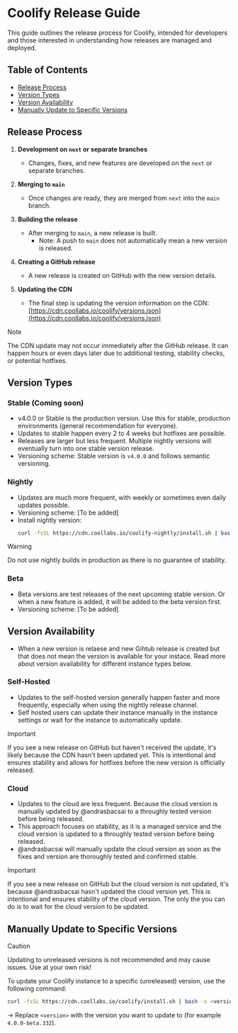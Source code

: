# Coolify Release Guide

This guide outlines the release process for Coolify, intended for developers and those interested in understanding how releases are managed and deployed.

## Table of Contents
- [Release Process](#release-process)
- [Version Types](#version-types)
- [Version Availability](#version-availability)
- [Manually Update to Specific Versions](#manually-update-to-specific-versions)

## Release Process

1. **Development on `next` or separate branches**
   - Changes, fixes, and new features are developed on the `next` or separate branches.

2. **Merging to `main`**
   - Once changes are ready, they are merged from `next` into the `main` branch.

3. **Building the release**
   - After merging to `main`, a new release is built.
     - Note: A push to `main` does not automatically mean a new version is released.

4. **Creating a GitHub release**
   - A new release is created on GitHub with the new version details.

5. **Updating the CDN**
   - The final step is updating the version information on the CDN:
     [https://cdn.coollabs.io/coolify/versions.json](https://cdn.coollabs.io/coolify/versions.json)

> [!NOTE]
> The CDN update may not occur immediately after the GitHub release. It can happen hours or even days later due to additional testing, stability checks, or potential hotfixes.

## Version Types

### Stable (Coming soon)
- v4.0.0 or Stable is the production version. Use this for stable, production environments (general recommendation for everyone).
- Updates to stable happen every 2 to 4 weeks but hotfixes are possible.
- Releases are larger but less frequent. Multiple nightly versions will eventually turn into one stable version release.
- Versioning scheme: Stable version is `v4.0.0` and follows semantic versioning.

### Nightly
- Updates are much more frequent, with weekly or sometimes even daily updates possible.
- Versioning scheme: [To be added]
- Install nightly version:
  ```bash
  curl -fsSL https://cdn.coollabs.io/coolify-nightly/install.sh | bash -s next
  ```

> [!WARNING]
> Do not use nightly builds in production as there is no guarantee of stability.

### Beta
- Beta versions are test releases of the next upcoming stable version. Or when a new feature is added, it will be added to the beta version first.
- Versioning scheme: [To be added]

## Version Availability
- When a new version is relaese and new Gihtub release is created but that does not mean the version is available for your instace. Read more about version availability for different instance types below.

### Self-Hosted
- Updates to the self-hosted version generally happen faster and more frequently, especially when using the nightly release channel.
- Self hosted users can update their instance manually in the instance settings or wait for the instance to automatically update.

> [!IMPORTANT]
> If you see a new release on GitHub but haven't received the update, it's likely because the CDN hasn't been updated yet. This is intentional and ensures stability and allows for hotfixes before the new version is officially released.

### Cloud
- Updates to the cloud are less frequent. Because the cloud version is manually updated by @andrasbacsai to a throughly tested version before being released.
- This approach focuses on stability, as it is a managed service and the cloud version is updated to a throughly tested version before being released.
- @andrasbacsai will manually update the cloud version as soon as the fixes and version are thoroughly tested and confirmed stable.

> [!IMPORTANT]
> If you see a new release on GitHub but the cloud version is not updated, it's because @andrasbacsai hasn't updated the cloud version yet. This is intentional and ensures stability of the cloud version. The only the you can do is to wait for the cloud version to be updated.

## Manually Update to Specific Versions

> [!CAUTION]  
> Updating to unreleased versions is not recommended and may cause issues. Use at your own risk!

To update your Coolify instance to a specific (unreleased) version, use the following command:
```bash
curl -fsSL https://cdn.coollabs.io/coolify/install.sh | bash -s <version>
```
-> Replace `<version>` with the version you want to update to (for example `4.0.0-beta.332`).
